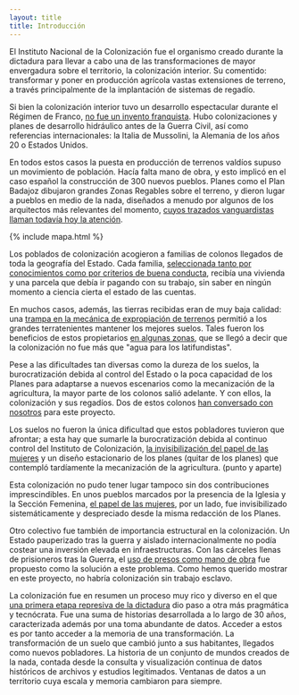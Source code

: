 ```yaml
---
layout: title
title: Introducción
---
```


El Instituto Nacional de la Colonización fue el organismo creado durante la dictadura para llevar a cabo una de las transformaciones de mayor envergadura sobre el territorio, la colonización interior. Su comentido: transformar y poner en producción agrícola vastas extensiones de terreno, a través principalmente de la implantación de sistemas de regadío.

Si bien la colonización interior tuvo un desarrollo espectacular durante el Régimen de Franco, <a href="introduccion">no fue un invento franquista</a>. Hubo colonizaciones y planes de desarrollo hidráulico antes de la Guerra Civil, así como referencias internacionales: la Italia de Mussolini, la Alemania de los años 20 o Estados Unidos.

En todos estos casos la puesta en producción de terrenos valdíos supuso un movimiento de población. Hacía falta mano de obra, y esto implicó en el caso español la construcción de 300 nuevos pueblos. Planes como el Plan Badajoz dibujaron grandes Zonas Regables sobre el terreno, y dieron lugar a pueblos en medio de la nada, diseñados a menudo por algunos de los arquitectos más relevantes del momento, <a href="urbanismo">cuyos trazados vanguardistas llaman todavía hoy la atención</a>.

{% include mapa.html %}

Los poblados de colonización acogieron a familias de colonos llegados de toda la geografía del Estado. Cada familia, <a href="colono">seleccionada tanto por conocimientos como por criterios de buena conducta</a>, recibía una vivienda y una parcela que debía ir pagando con su trabajo, sin saber en ningún momento a ciencia cierta el estado de las cuentas.

En muchos casos, además, las tierras recibidas eran de muy baja calidad: una <a href="mecanismos-expropiacion">trampa en la mecánica de expropiación de terrenos</a> permitió a los grandes terratenientes mantener los mejores suelos. Tales fueron los beneficios de estos propietarios <a href="modelos">en algunas zonas</a>, que se llegó a decir que la colonización no fue más que "agua para los latifundistas".

Pese a las dificultades tan diversas como la dureza de los suelos, la burocratización debida al control del Estado o la poca capacidad de los Planes para adaptarse a nuevos escenarios como la mecanización de la agricultura, la mayor parte de los colonos salió adelante. Y con ellos, la colonización y sus regadíos. Dos de estos colonos
<a href="colono">han conversado con nosotros</a> para este proyecto.


Los suelos no fueron la única dificultad que estos pobladores tuvieron que afrontar; a esta hay que sumarle la burocratización debida al continuo control del Instituto de Colonización, <a href="mujeres">la invisibilización del papel de las mujeres</a> y un diseño estacionario de los planes (quitar de los planes) que contempló tardíamente la mecanización de la agricultura. (punto y aparte)

Esta colonización no pudo tener lugar tampoco sin dos contribuciones imprescindibles. En unos pueblos marcados por la presencia de la Iglesia y la Sección Femenina, <a href="mujeres">el papel de las mujeres</a>, por un lado, fue invisibilizado sistemáticamente y despreciado desde la misma redacción de los Planes.

Otro colectivo fue también de importancia estructural en la colonización. Un Estado pauperizado tras la guerra y aislado internacionalmente no podía costear una inversión elevada en infraestructuras. Con las cárceles llenas de prisioneros tras la Guerra, el <a href="presos">uso de presos como mano de obra</a> fue propuesto como la solución a este problema. Como hemos querido mostrar en este proyecto, no habría colonización sin trabajo esclavo.

La colonización fue en resumen un proceso muy rico y diverso en el que <a href="autoritario">una primera etapa represiva de la dictadura</a> dio paso a otra más pragmática y tecnócrata. Fue una suma de historias desarrollada a lo largo de 30 años, caracterizada además por una toma abundante de datos. Acceder a estos es por tanto acceder a la memoria de una transformación. La transformación de un suelo que cambió junto a sus habitantes, llegados como nuevos pobladores. La historia de un conjunto de mundos creados de la nada, contada desde la consulta y visualización continua de datos históricos de archivos y estudios legitimados.  Ventanas de datos a un territorio cuya escala y memoria cambiaron para siempre.
